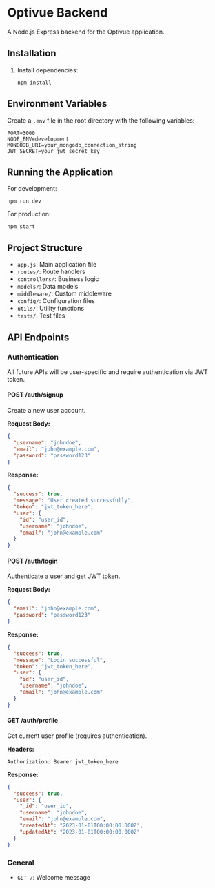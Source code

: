 # Optivue Backend

A Node.js Express backend for the Optivue application.

## Installation

1. Install dependencies:
   ```
   npm install
   ```

## Environment Variables

Create a `.env` file in the root directory with the following variables:
```
PORT=3000
NODE_ENV=development
MONGODB_URI=your_mongodb_connection_string
JWT_SECRET=your_jwt_secret_key
```

## Running the Application

For development:
```
npm run dev
```

For production:
```
npm start
```

## Project Structure

- `app.js`: Main application file
- `routes/`: Route handlers
- `controllers/`: Business logic
- `models/`: Data models
- `middleware/`: Custom middleware
- `config/`: Configuration files
- `utils/`: Utility functions
- `tests/`: Test files

## API Endpoints

### Authentication

All future APIs will be user-specific and require authentication via JWT token.

#### POST /auth/signup
Create a new user account.

**Request Body:**
```json
{
  "username": "johndoe",
  "email": "john@example.com",
  "password": "password123"
}
```

**Response:**
```json
{
  "success": true,
  "message": "User created successfully",
  "token": "jwt_token_here",
  "user": {
    "id": "user_id",
    "username": "johndoe",
    "email": "john@example.com"
  }
}
```

#### POST /auth/login
Authenticate a user and get JWT token.

**Request Body:**
```json
{
  "email": "john@example.com",
  "password": "password123"
}
```

**Response:**
```json
{
  "success": true,
  "message": "Login successful",
  "token": "jwt_token_here",
  "user": {
    "id": "user_id",
    "username": "johndoe",
    "email": "john@example.com"
  }
}
```

#### GET /auth/profile
Get current user profile (requires authentication).

**Headers:**
```
Authorization: Bearer jwt_token_here
```

**Response:**
```json
{
  "success": true,
  "user": {
    "_id": "user_id",
    "username": "johndoe",
    "email": "john@example.com",
    "createdAt": "2023-01-01T00:00:00.000Z",
    "updatedAt": "2023-01-01T00:00:00.000Z"
  }
}
```

### General

- `GET /`: Welcome message